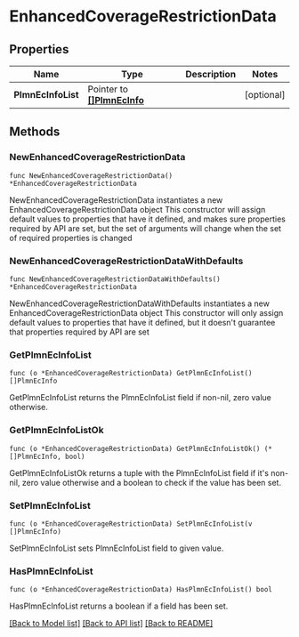 # EnhancedCoverageRestrictionData

## Properties

Name | Type | Description | Notes
------------ | ------------- | ------------- | -------------
**PlmnEcInfoList** | Pointer to [**[]PlmnEcInfo**](PlmnEcInfo.md) |  | [optional] 

## Methods

### NewEnhancedCoverageRestrictionData

`func NewEnhancedCoverageRestrictionData() *EnhancedCoverageRestrictionData`

NewEnhancedCoverageRestrictionData instantiates a new EnhancedCoverageRestrictionData object
This constructor will assign default values to properties that have it defined,
and makes sure properties required by API are set, but the set of arguments
will change when the set of required properties is changed

### NewEnhancedCoverageRestrictionDataWithDefaults

`func NewEnhancedCoverageRestrictionDataWithDefaults() *EnhancedCoverageRestrictionData`

NewEnhancedCoverageRestrictionDataWithDefaults instantiates a new EnhancedCoverageRestrictionData object
This constructor will only assign default values to properties that have it defined,
but it doesn't guarantee that properties required by API are set

### GetPlmnEcInfoList

`func (o *EnhancedCoverageRestrictionData) GetPlmnEcInfoList() []PlmnEcInfo`

GetPlmnEcInfoList returns the PlmnEcInfoList field if non-nil, zero value otherwise.

### GetPlmnEcInfoListOk

`func (o *EnhancedCoverageRestrictionData) GetPlmnEcInfoListOk() (*[]PlmnEcInfo, bool)`

GetPlmnEcInfoListOk returns a tuple with the PlmnEcInfoList field if it's non-nil, zero value otherwise
and a boolean to check if the value has been set.

### SetPlmnEcInfoList

`func (o *EnhancedCoverageRestrictionData) SetPlmnEcInfoList(v []PlmnEcInfo)`

SetPlmnEcInfoList sets PlmnEcInfoList field to given value.

### HasPlmnEcInfoList

`func (o *EnhancedCoverageRestrictionData) HasPlmnEcInfoList() bool`

HasPlmnEcInfoList returns a boolean if a field has been set.


[[Back to Model list]](../README.md#documentation-for-models) [[Back to API list]](../README.md#documentation-for-api-endpoints) [[Back to README]](../README.md)


